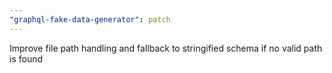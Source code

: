 ```yaml
---
"graphql-fake-data-generator": patch
---
```


Improve file path handling and fallback to stringified schema if no valid path is found

